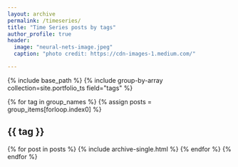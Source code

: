 ```yaml
---
layout: archive
permalink: /timeseries/
title: "Time Series posts by tags"
author_profile: true
header:
  image: "neural-nets-image.jpeg"
  caption: "photo credit: https://cdn-images-1.medium.com/"

---
```


{% include base_path %}
{% include group-by-array collection=site.portfolio_ts field="tags" %}

{% for tag in group_names %}
  {% assign posts = group_items[forloop.index0] %}
  <h2 id="{{ tag | slugify }}" class="archive__subtitle">{{ tag }}</h2>
  {% for post in posts %}
    {% include archive-single.html %}
  {% endfor %}
{% endfor %}